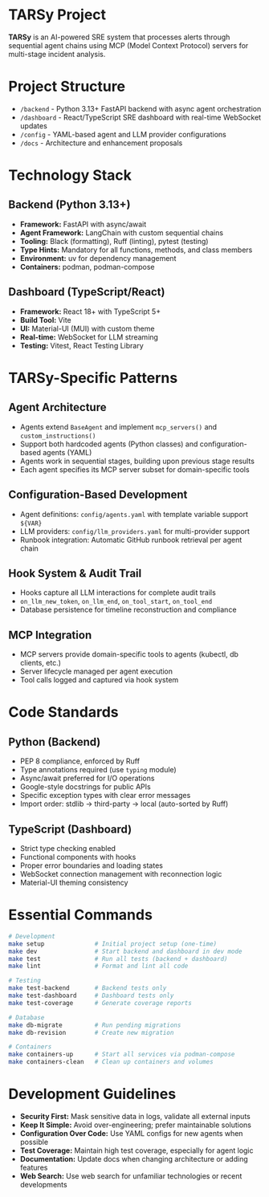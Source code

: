 # TARSy Project

**TARSy** is an AI-powered SRE system that processes alerts through sequential agent chains using MCP (Model Context Protocol) servers for multi-stage incident analysis.

# Project Structure

- `/backend` - Python 3.13+ FastAPI backend with async agent orchestration
- `/dashboard` - React/TypeScript SRE dashboard with real-time WebSocket updates
- `/config` - YAML-based agent and LLM provider configurations
- `/docs` - Architecture and enhancement proposals

# Technology Stack

## Backend (Python 3.13+)
- **Framework:** FastAPI with async/await
- **Agent Framework:** LangChain with custom sequential chains
- **Tooling:** Black (formatting), Ruff (linting), pytest (testing)
- **Type Hints:** Mandatory for all functions, methods, and class members
- **Environment:** uv for dependency management
- **Containers:** podman, podman-compose

## Dashboard (TypeScript/React)
- **Framework:** React 18+ with TypeScript 5+
- **Build Tool:** Vite
- **UI:** Material-UI (MUI) with custom theme
- **Real-time:** WebSocket for LLM streaming
- **Testing:** Vitest, React Testing Library

# TARSy-Specific Patterns

## Agent Architecture
- Agents extend `BaseAgent` and implement `mcp_servers()` and `custom_instructions()`
- Support both hardcoded agents (Python classes) and configuration-based agents (YAML)
- Agents work in sequential stages, building upon previous stage results
- Each agent specifies its MCP server subset for domain-specific tools

## Configuration-Based Development
- Agent definitions: `config/agents.yaml` with template variable support `${VAR}`
- LLM providers: `config/llm_providers.yaml` for multi-provider support
- Runbook integration: Automatic GitHub runbook retrieval per agent chain

## Hook System & Audit Trail
- Hooks capture all LLM interactions for complete audit trails
- `on_llm_new_token`, `on_llm_end`, `on_tool_start`, `on_tool_end`
- Database persistence for timeline reconstruction and compliance

## MCP Integration
- MCP servers provide domain-specific tools to agents (kubectl, db clients, etc.)
- Server lifecycle managed per agent execution
- Tool calls logged and captured via hook system

# Code Standards

## Python (Backend)
- PEP 8 compliance, enforced by Ruff
- Type annotations required (use `typing` module)
- Async/await preferred for I/O operations
- Google-style docstrings for public APIs
- Specific exception types with clear error messages
- Import order: stdlib → third-party → local (auto-sorted by Ruff)

## TypeScript (Dashboard)
- Strict type checking enabled
- Functional components with hooks
- Proper error boundaries and loading states
- WebSocket connection management with reconnection logic
- Material-UI theming consistency

# Essential Commands

```bash
# Development
make setup              # Initial project setup (one-time)
make dev                # Start backend and dashboard in dev mode
make test               # Run all tests (backend + dashboard)
make lint               # Format and lint all code

# Testing
make test-backend       # Backend tests only
make test-dashboard     # Dashboard tests only
make test-coverage      # Generate coverage reports

# Database
make db-migrate         # Run pending migrations
make db-revision        # Create new migration

# Containers
make containers-up      # Start all services via podman-compose
make containers-clean   # Clean up containers and volumes
```

# Development Guidelines

- **Security First:** Mask sensitive data in logs, validate all external inputs
- **Keep It Simple:** Avoid over-engineering; prefer maintainable solutions
- **Configuration Over Code:** Use YAML configs for new agents when possible
- **Test Coverage:** Maintain high test coverage, especially for agent logic
- **Documentation:** Update docs when changing architecture or adding features
- **Web Search:** Use web search for unfamiliar technologies or recent developments
